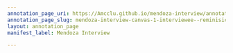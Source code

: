 ```yaml
---
annotation_page_uri: https://Amcclu.github.io/mendoza-interview/annotations/mendoza-interview-canvas-1-interviewee--reminisicing--relating-firsthand-experience--body-language--grimacing--nodding-.json
annotation_page_slug: mendoza-interview-canvas-1-interviewee--reminisicing--relating-firsthand-experience--body-language--grimacing--nodding-
layout: annotation_page
manifest_label: Mendoza Interview

---
```

